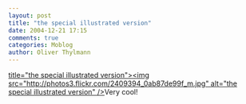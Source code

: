 ```yaml
---
layout: post
title: "the special illustrated version"
date: 2004-12-21 17:15
comments: true
categories: Moblog
author: Oliver Thylmann
---
```



[ title=&quot;the special illustrated version&quot;&gt;&lt;img src=&quot;http://photos3.flickr.com/2409394_0ab87de99f_m.jpg&quot; alt=&quot;the special illustrated version&quot; /&gt;](http://www.flickr.com/photos/oliver/2409394/)Very cool!


